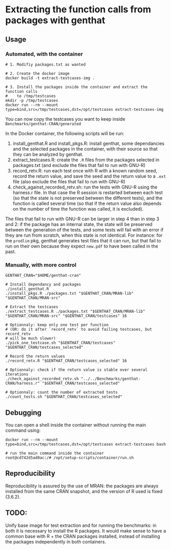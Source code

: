 # Extracting the function calls from packages with genthat

## Usage

### Automated, with the container

``` console
# 1. Modifiy packages.txt as wanted

# 2. Create the docker image
docker build -t extract-testcases-img .

# 3. Install the packages inside the container and extract the function calls
#    to /tmp/testcases
mkdir -p /tmp/testcases
docker run --rm --mount type=bind,src=/tmp/testcases,dst=/opt/testcases extract-testcases-img
```

You can now copy the testcases you want to keep inside `Benchmarks/genthat-CRAN/generated`

In the Docker container, the following scripts will be run:

1. install_genthat.R and install_pkgs.R: install genthat, some dependancies and the selected packages in the container, with their source so that they can be analyzed by genthat.
2. extract_testcases.R: create the `.R` files from the packages selected in packages.txt (and exclude the files that fail to run with GNU-R)
3. record_retv.R: run each test once with R with a known random seed, record the return value, and save the seed and the return value to a `.ext` file (also exclude the files that fail to run with GNU-R)
4. check_against_recorded_retv.sh: run the tests with GNU-R using the harness.r file. In that case the R session is restarted between each test (so that the state is not preserved between the different tests), and the function is called several time (so that if the return value also depends on the number of time the function was called, it is excluded).


The files that fail to run with GNU-R can be larger in step 4 than in step 3 and 2: if the package has an internal state, the state will be preserved between the generation of the tests, and some tests will fail with an error if they are run from scratch, when this state is not identical. For instance: for the `prodlim` pkg, genthat generates test files that it can run, but that fail to run on their own because they expect `new.pdf` to have been called in the past.

### Manually, with more control

```
GENTHAT_CRAN="$HOME/genthat-cran"

# Install dependancy and packages
./install_genthat.R
./install_pkgs.R ./packages.txt "$GENTHAT_CRAN/MRAN-lib" "$GENTHAT_CRAN/MRAN-src"

# Extract the testcases
./extract_testcases.R ./packages.txt "$GENTHAT_CRAN/MRAN-lib" "$GENTHAT_CRAN/MRAN-src" "$GENTHAT_CRAN/testcases" 16

# Optionnaly: keep only one test per function
# (OR: do it after `record_retv` to avoid failing testcases, but record_retv
# will be much slower)
./pick_one_testcase.sh "$GENTHAT_CRAN/testcases" "$GENTHAT_CRAN/testcases_selected"

# Record the return values
./record_retv.R "$GENTHAT_CRAN/testcases_selected" 16

# Optionnaly: check if the return value is stable over several iterations
./check_against_recorded_retv.sh "../../Benchmarks/genthat-CRAN/harness.r" "$GENTHAT_CRAN/testcases_selected"

# Optionnaly: count the number of extracted tests
./count_tests.sh "$GENTHAT_CRAN/testcases_selected"
```

## Debugging

You can open a shell inside the container without running the main command using:

```
docker run --rm --mount type=bind,src=/tmp/testcases,dst=/opt/testcases extract-testcases bash

# run the main command inside the container
root@cd742d5ad0ac:/# /opt/setup-scripts/container/run.sh
```

## Reproducibility

Reproducibility is assured by the use of MRAN: the packages are always installed from the same CRAN snapshot,
and the version of R used is fixed (3.6.2).

## TODO:

Unify base image for test extraction and for running the benchmarks: in both it is necessary to install the R
packages. It would make sense to have a common base with R + the CRAN packages installed, instead of installing
the packages independently in both containers.
